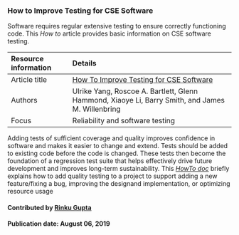 ### How to Improve Testing for CSE Software

Software requires regular extensive testing to ensure correctly functioning code.  This *How to* article provides basic information on CSE software testing.

Resource information | Details
:--- | :--- 
Article title  | [How To Improve Testing for CSE Software](https://ideas-productivity.org/wordpress/wp-content/uploads/2016/04/IDEAS-TestingHowtoAddImproveTestinginyourCSESoftwareProject-V0.2.pdf "How To Improve Testing for CSE Software")
Authors |  Ulrike Yang, Roscoe A. Bartlett, Glenn Hammond, Xiaoye Li, Barry Smith, and James M. Willenbring
Focus | Reliability and software testing

Adding tests of sufficient coverage and quality improves confidence in software and makes it easier to change and extend. Tests should be added to existing code before the code is changed. These tests then become the foundation of a regression test suite that helps effectively drive future development and improves long-term sustainability. This *[HowTo doc](https://ideas-productivity.org/wordpress/wp-content/uploads/2016/04/IDEAS-TestingHowtoAddImproveTestinginyourCSESoftwareProject-V0.2.pdf "How To Improve Testing for CSE Software")* briefly explains how to add quality testing to a project to support adding a new feature/fixing a bug, improving the designand implementation, or optimizing resource usage

#### Contributed by [Rinku Gupta](https://github.com/rinkug)

#### Publication date: August 06, 2019

<!---
Publish: yes
Categories: reliability
Topics: testing
Tags: document, howto
Level: 1
Prerequisites: defaults
Aggregate: none
--->
